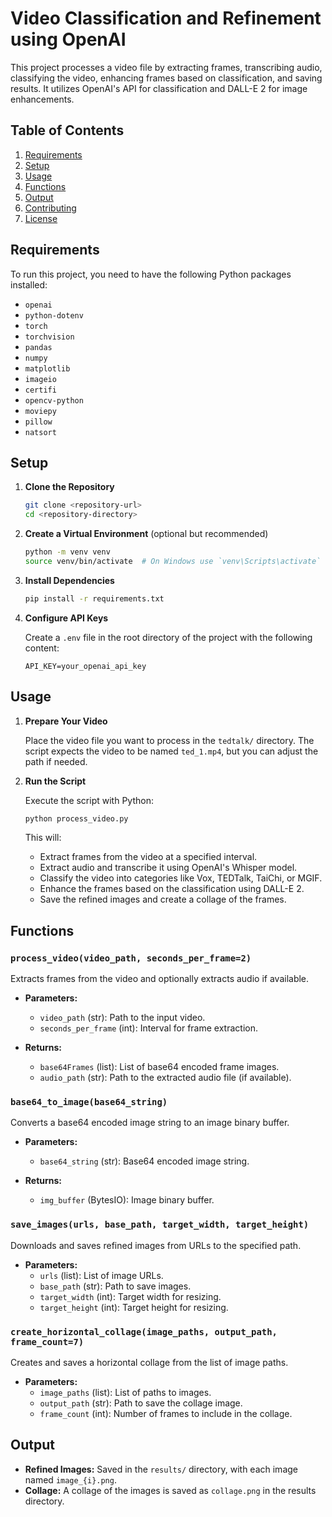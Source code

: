 
# Video Classification and Refinement using OpenAI

This project processes a video file by extracting frames, transcribing audio, classifying the video, enhancing frames based on classification, and saving results. It utilizes OpenAI's API for classification and DALL-E 2 for image enhancements.

## Table of Contents

1. [Requirements](#requirements)
2. [Setup](#setup)
3. [Usage](#usage)
4. [Functions](#functions)
5. [Output](#output)
6. [Contributing](#contributing)
7. [License](#license)

## Requirements

To run this project, you need to have the following Python packages installed:

- `openai`
- `python-dotenv`
- `torch`
- `torchvision`
- `pandas`
- `numpy`
- `matplotlib`
- `imageio`
- `certifi`
- `opencv-python`
- `moviepy`
- `pillow`
- `natsort`

## Setup

1. **Clone the Repository**

   ```bash
   git clone <repository-url>
   cd <repository-directory>
   ```

2. **Create a Virtual Environment** (optional but recommended)

   ```bash
   python -m venv venv
   source venv/bin/activate  # On Windows use `venv\Scripts\activate`
   ```

3. **Install Dependencies**

   ```bash
   pip install -r requirements.txt
   ```

4. **Configure API Keys**

   Create a `.env` file in the root directory of the project with the following content:

   ```
   API_KEY=your_openai_api_key
   ```

## Usage

1. **Prepare Your Video**

   Place the video file you want to process in the `tedtalk/` directory. The script expects the video to be named `ted_1.mp4`, but you can adjust the path if needed.

2. **Run the Script**

   Execute the script with Python:

   ```bash
   python process_video.py
   ```

   This will:
   - Extract frames from the video at a specified interval.
   - Extract audio and transcribe it using OpenAI's Whisper model.
   - Classify the video into categories like Vox, TEDTalk, TaiChi, or MGIF.
   - Enhance the frames based on the classification using DALL-E 2.
   - Save the refined images and create a collage of the frames.

## Functions

### `process_video(video_path, seconds_per_frame=2)`

Extracts frames from the video and optionally extracts audio if available.

- **Parameters:**
  - `video_path` (str): Path to the input video.
  - `seconds_per_frame` (int): Interval for frame extraction.

- **Returns:**
  - `base64Frames` (list): List of base64 encoded frame images.
  - `audio_path` (str): Path to the extracted audio file (if available).

### `base64_to_image(base64_string)`

Converts a base64 encoded image string to an image binary buffer.

- **Parameters:**
  - `base64_string` (str): Base64 encoded image string.

- **Returns:**
  - `img_buffer` (BytesIO): Image binary buffer.

### `save_images(urls, base_path, target_width, target_height)`

Downloads and saves refined images from URLs to the specified path.

- **Parameters:**
  - `urls` (list): List of image URLs.
  - `base_path` (str): Path to save images.
  - `target_width` (int): Target width for resizing.
  - `target_height` (int): Target height for resizing.

### `create_horizontal_collage(image_paths, output_path, frame_count=7)`

Creates and saves a horizontal collage from the list of image paths.

- **Parameters:**
  - `image_paths` (list): List of paths to images.
  - `output_path` (str): Path to save the collage image.
  - `frame_count` (int): Number of frames to include in the collage.

## Output

- **Refined Images:** Saved in the `results/` directory, with each image named `image_{i}.png`.
- **Collage:** A collage of the images is saved as `collage.png` in the results directory.
